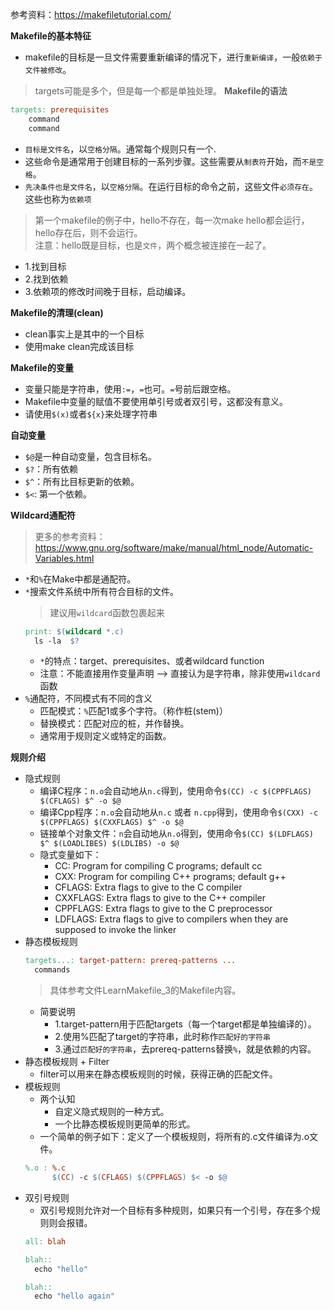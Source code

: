 参考资料：https://makefiletutorial.com/

**Makefile的基本特征**
- makefile的目标是一旦文件需要重新编译的情况下，进行`重新编译`，一般`依赖于文件被修改`。


> targets可能是多个，但是每一个都是单独处理。
**Makefile的语法**
``` Makefile
targets: prerequisites
    command
    command
```
- `目标是文件名`，以`空格分隔`。通常每个规则只有一个.
- 这些命令是通常用于创建目标的一系列步骤。这些需要从`制表符`开始，而`不是空格`。
- `先决条件也是文件名`，以`空格分隔`。在运行目标的命令之前，这些文件`必须存在`。这些也称为`依赖项`
> 第一个makefile的例子中，hello不存在，每一次make hello都会运行，hello存在后，则不会运行。  
> 注意：hello既是目标，也是`文件`，两个概念被连接在一起了。

- 1.找到目标
- 2.找到依赖
- 3.依赖项的修改时间晚于目标，启动编译。

**Makefile的清理(clean)**
- clean事实上是其中的一个目标
- 使用make clean完成该目标

**Makefile的变量**
- 变量只能是字符串，使用`:=`，`=`也可。`=`号前后跟空格。
- Makefile中变量的赋值不要使用单引号或者双引号，这都没有意义。
- 请使用`$(x)`或者`${x}`来处理字符串

**自动变量**
- `$@`是一种自动变量，包含目标名。
- `$?`：所有依赖
- `$^`：所有比目标更新的依赖。
- `$<`: 第一个依赖。

**Wildcard通配符**
> 更多的参考资料：https://www.gnu.org/software/make/manual/html_node/Automatic-Variables.html  
- `*`和`%`在Make中都是通配符。
- `*`搜索文件系统中所有符合目标的文件。
  > 建议用`wildcard`函数包裹起来
    ``` Makefile
    print: $(wildcard *.c)
      ls -la  $?
    ```
  - `*`的特点：target、prerequisites、或者wildcard function
  - 注意：不能直接用作变量声明 --> 直接认为是字符串，除非使用`wildcard`函数
- `%`通配符，不同模式有不同的含义
  - 匹配模式：`%`匹配1或多个字符。（称作桩(stem)）
  - 替换模式：匹配对应的桩，并作替换。
  - 通常用于规则定义或特定的函数。

**规则介绍**
- 隐式规则
  - 编译C程序：`n.o`会自动地从`n.c`得到，使用命令`$(CC) -c $(CPPFLAGS) $(CFLAGS) $^ -o $@`
  - 编译Cpp程序：`n.o`会自动地从`n.c` 或者 `n.cpp`得到，使用命令`$(CXX) -c $(CPPFLAGS) $(CXXFLAGS) $^ -o $@`
  - 链接单个对象文件：`n`会自动地从`n.o`得到，使用命令`$(CC) $(LDFLAGS) $^ $(LOADLIBES) $(LDLIBS) -o $@`
  - 隐式变量如下：
    - CC: Program for compiling C programs; default cc
    - CXX: Program for compiling C++ programs; default g++
    - CFLAGS: Extra flags to give to the C compiler
    - CXXFLAGS: Extra flags to give to the C++ compiler
    - CPPFLAGS: Extra flags to give to the C preprocessor
    - LDFLAGS: Extra flags to give to compilers when they are supposed to invoke the linker
- 静态模板规则
  ``` Makefile
  targets...: target-pattern: prereq-patterns ...
    commands
  ```
  > 具体参考文件LearnMakefile_3的Makefile内容。
  - 简要说明
    - 1.target-pattern用于匹配targets（每一个target都是单独编译的）。
    - 2.使用%匹配了target的字符串，此时称作`匹配好的字符串`
    - 3.通过`匹配好的字符串`，去prereq-patterns替换`%`，就是依赖的内容。
- 静态模板规则 + Filter
  - filter可以用来在静态模板规则的时候，获得正确的匹配文件。
- 模板规则
  - 两个认知
    - 自定义隐式规则的一种方式。
    - 一个比静态模板规则更简单的形式。
  - 一个简单的例子如下：定义了一个模板规则，将所有的.c文件编译为.o文件。
  ``` Makefile
  %.o : %.c
		$(CC) -c $(CFLAGS) $(CPPFLAGS) $< -o $@
  ```
- 双引号规则
  - 双引号规则允许对一个目标有多种规则，如果只有一个引号，存在多个规则则会报错。
  ``` Makefile
  all: blah

  blah::
    echo "hello"

  blah::
    echo "hello again"
  ```
